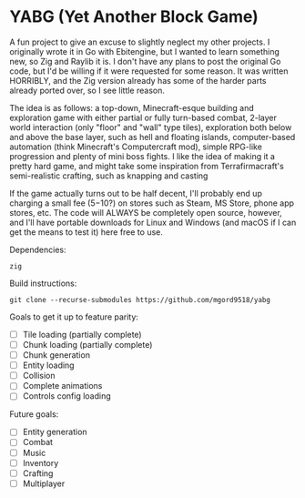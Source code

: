 # YABG (Yet Another Block Game)

A fun project to give an excuse to slightly neglect my other projects.
I originally wrote it in Go with Ebitengine, but I wanted to learn something
new, so Zig and Raylib it is. I don't have any plans to post the original Go
code, but I'd be willing if it were requested for some reason. It was written
HORRIBLY, and the Zig version already has some of the harder parts already
ported over, so I see little reason.

The idea is as follows: a top-down, Minecraft-esque building and exploration 
game with either partial or fully turn-based combat, 2-layer world interaction
(only "floor" and "wall" type tiles), exploration both below and above the base
layer, such as hell and floating islands, computer-based automation (think
Minecraft's Computercraft mod), simple RPG-like progression and plenty of mini
boss fights. I like the idea of making it a pretty hard game, and might take
some inspiration from Terrafirmacraft's semi-realistic crafting, such as
knapping and casting

If the game actually turns out to be half decent, I'll probably end up charging
a small fee ($5-$10?) on stores such as Steam, MS Store, phone app stores, etc.
The code will ALWAYS be completely open source, however, and I'll have portable
downloads for Linux and Windows (and macOS if I can get the means to test it)
here free to use.

Dependencies:
```
zig
```

Build instructions:
```
git clone --recurse-submodules https://github.com/mgord9518/yabg

```

Goals to get it up to feature parity:
 - [ ] Tile loading (partially complete)
 - [ ] Chunk loading (partially complete)
 - [ ] Chunk generation
 - [ ] Entity loading
 - [ ] Collision
 - [ ] Complete animations
 - [ ] Controls config loading

Future goals:
 - [ ] Entity generation
 - [ ] Combat
 - [ ] Music
 - [ ] Inventory
 - [ ] Crafting
 - [ ] Multiplayer
